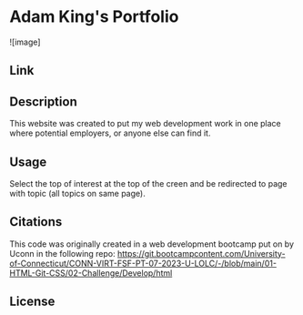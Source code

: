 # Adam King's Portfolio
![image]

## Link



## Description

This website was created to put my web development work in one place where potential employers, or anyone else can find it. 


## Usage

Select the top of interest at the top of the creen and be redirected to page with topic (all topics on same page).

## Citations

This code was originally created in a web development bootcamp put on by Uconn in the following repo: https://git.bootcampcontent.com/University-of-Connecticut/CONN-VIRT-FSF-PT-07-2023-U-LOLC/-/blob/main/01-HTML-Git-CSS/02-Challenge/Develop/html

## License

